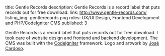 title: Gentle Records
description: Gentle Records is a record label that puts records out for free download.
link: http://www.gentle-records.com/
listing_img: gentlerecords.png
roles: UX/UI Design, Frontend Development and PHP/CodeIgniter CMS
published: 3

Gentle Records is a record label that puts records out for free download. I took care of website design and frontend and backend development. The CMS was built with the [CodeIgniter](http://ellislab.com/codeigniter) framework. Logo and artwork by [José Cardoso](http://zecardoso.com/).